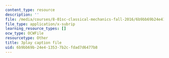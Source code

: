 ```yaml
---
content_type: resource
description: ''
file: /media/courses/8-01sc-classical-mechanics-fall-2016/6b9bb69b24e413537b2cfdad7d6477b8_FSW9EQNZvxI.srt
file_type: application/x-subrip
learning_resource_types: []
ocw_type: OCWFile
resourcetype: Other
title: 3play caption file
uid: 6b9bb69b-24e4-1353-7b2c-fdad7d6477b8
---
```

